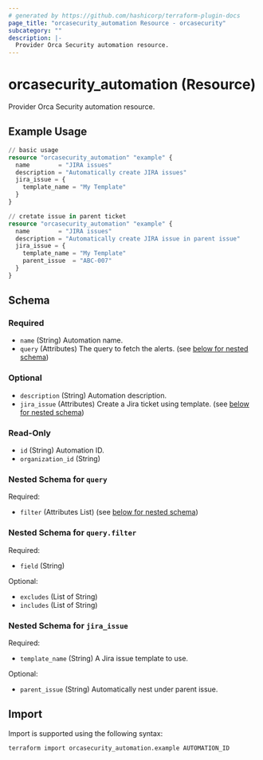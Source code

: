 ```yaml
---
# generated by https://github.com/hashicorp/terraform-plugin-docs
page_title: "orcasecurity_automation Resource - orcasecurity"
subcategory: ""
description: |-
  Provider Orca Security automation resource.
---
```


# orcasecurity_automation (Resource)

Provider Orca Security automation resource.

## Example Usage

```terraform
// basic usage
resource "orcasecurity_automation" "example" {
  name        = "JIRA issues"
  description = "Automatically create JIRA issues"
  jira_issue = {
    template_name = "My Template"
  }
}

// cretate issue in parent ticket
resource "orcasecurity_automation" "example" {
  name        = "JIRA issues"
  description = "Automatically create JIRA issue in parent issue"
  jira_issue = {
    template_name = "My Template"
    parent_issue  = "ABC-007"
  }
}
```

<!-- schema generated by tfplugindocs -->
## Schema

### Required

- `name` (String) Automation name.
- `query` (Attributes) The query to fetch the alerts. (see [below for nested schema](#nestedatt--query))

### Optional

- `description` (String) Automation description.
- `jira_issue` (Attributes) Create a Jira ticket using template. (see [below for nested schema](#nestedatt--jira_issue))

### Read-Only

- `id` (String) Automation ID.
- `organization_id` (String)

<a id="nestedatt--query"></a>
### Nested Schema for `query`

Required:

- `filter` (Attributes List) (see [below for nested schema](#nestedatt--query--filter))

<a id="nestedatt--query--filter"></a>
### Nested Schema for `query.filter`

Required:

- `field` (String)

Optional:

- `excludes` (List of String)
- `includes` (List of String)



<a id="nestedatt--jira_issue"></a>
### Nested Schema for `jira_issue`

Required:

- `template_name` (String) A Jira issue template to use.

Optional:

- `parent_issue` (String) Automatically nest under parent issue.

## Import

Import is supported using the following syntax:

```shell
terraform import orcasecurity_automation.example AUTOMATION_ID
```
